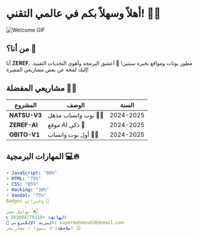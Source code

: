 # أهلاً وسهلاً بكم في عالمي التقني! 👋🔥

![Welcome GIF](https://media.giphy.com/media/xT9IgzoKnwFNmISR8I/giphy.gif)

## من أنا؟ 🤔
أنا **ZEREF**، مطور بوتات ومواقع بخبرة سنتين! 🤖 أعشق البرمجة وأهوى التحديات التقنية. إليك لمحة عن بعض مشاريعي المميزة!

## مشاريعي المفضلة 💼✨
| المشروع       | الوصف                      | السنة      |
|---------------|----------------------------|------------|
| **NATSU-V3**  | بوت واتساب مذهل 🦸‍♂️       | 2024-2025  |
| **ZEREF-AI**  | موقع AI ذكي 🤖              | 2024-2025  |
| **OBITO-V1**  | أول بوت واتساب 💬🔥          | 2024-2025  |

## المهارات البرمجية 💻🔥
```yaml
- JavaScript: "80%"
- HTML: "75%"
- CSS: "65%"
- Hacking: "30%"
- Vandal: "75%"
Badges وخبراتي 🔖

تواصل معي 📬
📞 الهاتف: +201004779310
📧 البريد الإلكتروني: supermahmoud18@email.com
ملاحظة: لا تنسوا ⭐ مشاريعي! 😉
